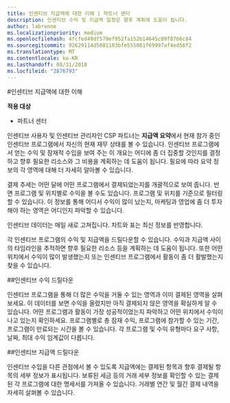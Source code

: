 ```yaml
---
title: 인센티브 지급액에 대한 이해 | 파트너 센터
description: 인센티브 수익 및 지급액 일정은 향후 계획에 도움이 됩니다.
author: labrenne
ms.localizationpriority: medium
ms.openlocfilehash: 4fcfed49df579ef952fa152b14645c09f8766c84
ms.sourcegitcommit: 92629114d5081103bfe555081f69997af4ed56f2
ms.translationtype: MT
ms.contentlocale: ko-KR
ms.lasthandoff: 08/31/2018
ms.locfileid: "2876793"
---
```

#<a name="understand-your-incentives-payouts"></a>인센티브 지급액에 대한 이해

**적용 대상**

-  파트너 센터


인센티브 사용자 및 인센티브 관리자인 CSP 파트너는 **지급액 요약**에서 현재 참가 중인 인센티브 프로그램에서 자신의 현재 재무 상태를 볼 수 있습니다. 인센티브 프로그램에서 얻는 수익 및 잠재적 수입을 보여 주는 이 개요는 어디에 좀 더 집중할 것인지를 결정하고 향후 필요한 리소스와 그 비용을 계획하는 데 도움이 됩니다. 필요에 따라 요약 정보의 각 영역에 대해 더 자세히 알아볼 수 있습니다. 

결제 추세는 어떤 달에 어떤 프로그램에서 결제되었는지를 개괄적으로 보여 줍니다. 반면 프로그램 및 위치별로 수익을 볼 수도 있습니다. 프로그램 및 위치를 기준으로 필터링할 수 있습니다. 이 정보를 통해 어디서 수익이 많이 났는지, 마케팅과 영업에 좀 더 투자해야 하는 영역은 어디인지 파악할 수 있습니다.

인센티브 데이터는 매일 새로 고쳐집니다. 차트와 표는 최신 정보를 반영합니다.

각 인센티브 프로그램의 수익 및 지급액을 드릴다운할 수 있습니다. 수익과 지급액 사이의 타임라인을 추적하면 향후 필요한 리소스 등을 계획하는 데 도움이 됩니다. 또한 어떤 위치에서 수익이 많이 발생했는지 또는 인센티브 프로그램에서 활동이 좀 더 활발했는지 찾을 수 있습니다. 

##<a name="drill-down-on-incentives-earnings"></a>인센티브 수익 드릴다운

인센티브 프로그램을 통해 더 많은 수익을 거둘 수 있는 영역과 이미 결제된 영역을 살펴보세요. 이 데이터를 보면 수익을 올렸지만 아직 결제되지 않은 영역을 확실하게 알 수 있습니다.  어떤 프로그램과 활동이 가장 성공적이었는지 파악하고 어떤 위치에서 수익이 나고 있는지 확인하세요. 프로그램별로 총 잠재 수익, 프로그램에 참가할 수 있는 기간, 프로그램이 만료되는 시간을 볼 수 있습니다. 각 프로그램 및 수익 유형마다 요구 사항, 날짜, 최대 수익 임계값이 다릅니다. 

##<a name="drill-down-on-incentive-payouts"></a>인센티브 지급액 드릴다운

인센티브 수입을 다른 관점에서 볼 수 있도록 지급액에는 결제된 항목과 향후 결제될 항목의 세부 정보가 표시됩니다. 보류된 세금 등의 거래 세부 정보를 확인할 수 있는 결제된 각 프로그램에 대한 명세서를 가져올 수 있습니다. 거래별 연간 및 월간 결제 내역을 자세히 살펴볼 수 있습니다.